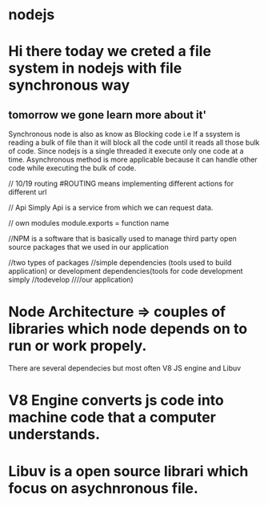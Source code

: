 # nodejs
 # Hi there today we creted a file system in nodejs with file synchronous way
 ## tomorrow we gone learn more about it'

 Synchronous node is also as know as Blocking code i.e If a ssystem is reading a bulk of file than it will block all the code until it reads all those bulk of code. Since nodejs is a single threaded
 it execute only one code at a time. 
 Asynchronous method is more applicable because it can handle other code while executing the bulk of code.
 

// 10/19 routing  #ROUTING means implementing different actions for different url 

// Api 
Simply Api is a service from which we can request data.

// own modules
module.exports = function name

//NPM is a software that is basically used to manage third party open source packages that we used in our application 

//two types of packages
//simple dependencies (tools used to build application) or development dependencies(tools for code development simply //todevelop ////our application)


# Node Architecture => couples of libraries which node depends on to run or work propely.

There are several dependecies but most often V8 JS engine and Libuv  
# V8 Engine converts js code into machine code that a computer understands.
# Libuv is a open source librari which focus on asychnronous file.

